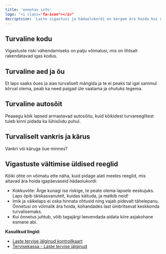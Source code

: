 ```yaml
---
title: 'ennetav info'
logo: "<i class="fa-icon"></i>"
decriptsion: 'Laste vigastusi ja hädaolukordi on kergem ära hoida kui nende tagajärgi taluda. Selleks on vaja teada üldisi reegleid ning olla tähelepanelik ja hooliv. Veenduge veelkord, kas te olete teinud kõik oma lapse ohutuseks nii kodus, õues-aias kui tänaval. Ehk saab veel midagi teha.'
---
```


## Turvaline kodu

Vigastuste riski vähendamiseks on palju võimalusi, mis on lihtsalt rakendatavad igas kodus.

## Turvaline aed ja õu

Et laps saaks õues ja aias turvaliselt mängida ja te ei peaks tal igal sammul kõrval olema, peab ka need paigad üle vaatama ja ohutuks tegema.

## Turvaline autosõit

Peaaegu kõik lapsed armastavad autosõitu, kuid kõikidest turvareeglitest tuleb kinni pidada ka lühisõidu puhul.

## Turvaliselt vankris ja kärus

Vankri või käruga õue minnes?

## Vigastuste vältimise üldised reeglid

Kõiki ohte on võimatu ette näha, kuid pidage alati meeles reeglid, mis aitavad ära hoida igapäevaseid hädaolukordi:

- Kokkuvõte: Ärge kunagi ise riskige, te peate olema lapsele eeskujuks. Laps õpib täiskasvanutelt, kuidas käituda, ja matkib neid!
- Imik ja väikelaps ei oska hinnata ohtusid ning vajab pidevalt tähelepanu. Õnnetusi on võimalik ära hoida, kohandades last ümbritsevat keskkonda turvalisemaks.
- Kui õnnetus juhtub, võib tagajärgi leevendada aidata kiire asjakohane esmane abi.

**Kasulikud lingid:**
- [Laste tervise jälginud kontrollkaart](https://www.ravijuhend.ee/uploads/userifles/Lapse_tervise/Kontrollkaart_A4.pdf)
- [Tervisekassa - Laste tervise jälginud](https://www.tervisekassa.ee/inimesele/haiguste-ennetamine/laste-tervise-jalgimine)
